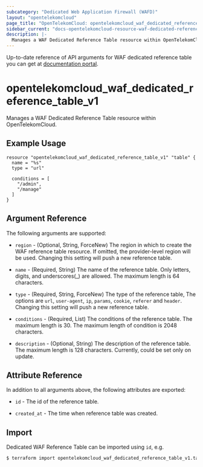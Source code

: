 ```yaml
---
subcategory: "Dedicated Web Application Firewall (WAFD)"
layout: "opentelekomcloud"
page_title: "OpenTelekomCloud: opentelekomcloud_waf_dedicated_reference_table_v1"
sidebar_current: "docs-opentelekomcloud-resource-waf-dedicated-reference-table-v1"
description: |-
  Manages a WAF Dedicated Reference Table resource within OpenTelekomCloud.
---
```


Up-to-date reference of API arguments for WAF dedicated reference table you can get at
[documentation portal](https://docs.otc.t-systems.com/web-application-firewall-dedicated/api-ref/apis/rule_management/creating_a_reference_table.html).


# opentelekomcloud_waf_dedicated_reference_table_v1

Manages a WAF Dedicated Reference Table resource within OpenTelekomCloud.

## Example Usage

```hcl
resource "opentelekomcloud_waf_dedicated_reference_table_v1" "table" {
  name = "%s"
  type = "url"

  conditions = [
    "/admin",
    "/manage"
  ]
}
```

## Argument Reference

The following arguments are supported:

* `region` - (Optional, String, ForceNew) The region in which to create the WAF reference table resource. If omitted,
  the provider-level region will be used. Changing this setting will push a new reference table.

* `name` - (Required, String) The name of the reference table. Only letters, digits, and underscores(_) are allowed. The
  maximum length is 64 characters.

* `type` - (Required, String, ForceNew) The type of the reference table, The options are `url`, `user-agent`, `ip`,
  `params`, `cookie`, `referer` and `header`. Changing this setting will push a new reference table.

* `conditions` - (Required, List) The conditions of the reference table. The maximum length is 30. The maximum length of
  condition is 2048 characters.

* `description` - (Optional, String) The description of the reference table. The maximum length is 128 characters.
  Currently, could be set only on update.

## Attribute Reference

In addition to all arguments above, the following attributes are exported:

* `id` - The id of the reference table.

* `created_at` - The time when reference table was created.

## Import

Dedicated WAF Reference Table can be imported using `id`, e.g.

```bash
$ terraform import opentelekomcloud_waf_dedicated_reference_table_v1.table <id>
```

